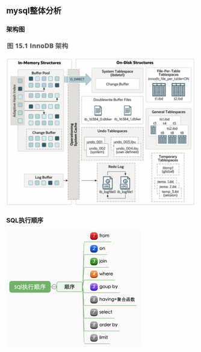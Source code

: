 ## mysql整体分析

### 架构图

![BufferPoolLRU](https://raw.githubusercontent.com/lyjgulu/mysql/main/image/InnoDBFramework.png)

### SQL执行顺序
![BufferPoolLRU](https://raw.githubusercontent.com/lyjgulu/mysql/main/image/sqlorder.png)